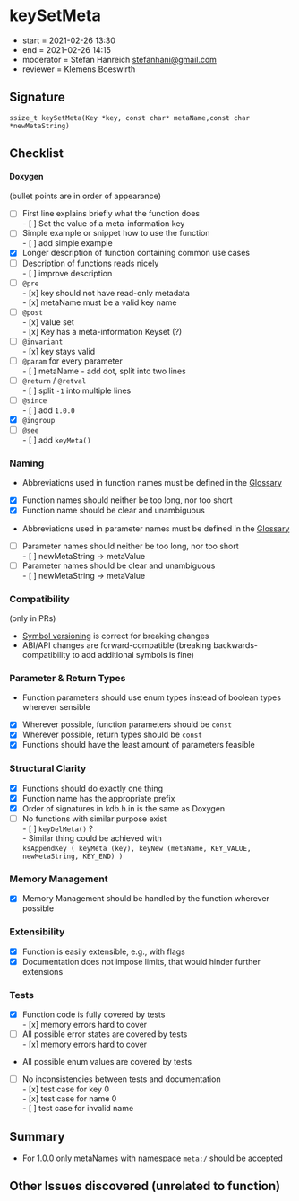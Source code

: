 # keySetMeta

- start = 2021-02-26 13:30
- end = 2021-02-26 14:15
- moderator = Stefan Hanreich <stefanhani@gmail.com>
- reviewer = Klemens Boeswirth

## Signature

`ssize_t keySetMeta(Key *key, const char* metaName,const char *newMetaString)`

## Checklist

#### Doxygen

(bullet points are in order of appearance)

- [ ] First line explains briefly what the function does  
       - [ ] Set the value of a meta-information key
- [ ] Simple example or snippet how to use the function  
       - [ ] add simple example
- [x] Longer description of function containing common use cases
- [ ] Description of functions reads nicely  
       - [ ] improve description
- [ ] `@pre`  
       - [x] key should not have read-only metadata  
       - [x] metaName must be a valid key name
- [ ] `@post`  
       - [x] value set  
       - [x] Key has a meta-information Keyset (?)
- [ ] `@invariant`  
       - [x] key stays valid
- [ ] `@param` for every parameter  
       - [ ] metaName - add dot, split into two lines
- [ ] `@return` / `@retval`  
       - [ ] split `-1` into multiple lines
- [ ] `@since`  
       - [ ] add `1.0.0`
- [x] `@ingroup`
- [ ] `@see`  
       - [ ] add `keyMeta()`

### Naming

- Abbreviations used in function names must be defined in the
  [Glossary](/doc/help/elektra-glossary.md)
- [x] Function names should neither be too long, nor too short
- [x] Function name should be clear and unambiguous
- Abbreviations used in parameter names must be defined in the
  [Glossary](/doc/help/elektra-glossary.md)
- [ ] Parameter names should neither be too long, nor too short  
       - [ ] newMetaString -> metaValue
- [ ] Parameter names should be clear and unambiguous  
       - [ ] newMetaString -> metaValue

### Compatibility

(only in PRs)

- [Symbol versioning](/doc/dev/symbol-versioning.md)
  is correct for breaking changes
- ABI/API changes are forward-compatible (breaking backwards-compatibility
  to add additional symbols is fine)

### Parameter & Return Types

- Function parameters should use enum types instead of boolean types
  wherever sensible
- [x] Wherever possible, function parameters should be `const`
- [x] Wherever possible, return types should be `const`
- [x] Functions should have the least amount of parameters feasible

### Structural Clarity

- [x] Functions should do exactly one thing
- [x] Function name has the appropriate prefix
- [x] Order of signatures in kdb.h.in is the same as Doxygen
- [ ] No functions with similar purpose exist  
       - [ ] `keyDelMeta()` ?  
       - Similar thing could be achieved with  
       `ksAppendKey ( keyMeta (key), keyNew (metaName, KEY_VALUE, newMetaString, KEY_END) )`

### Memory Management

- [x] Memory Management should be handled by the function wherever possible

### Extensibility

- [x] Function is easily extensible, e.g., with flags
- [x] Documentation does not impose limits, that would hinder further extensions

### Tests

- [x] Function code is fully covered by tests  
       - [x] memory errors hard to cover
- [ ] All possible error states are covered by tests  
       - [x] memory errors hard to cover
- All possible enum values are covered by tests
- [ ] No inconsistencies between tests and documentation  
       - [x] test case for key 0  
       - [x] test case for name 0  
       - [ ] test case for invalid name

## Summary

- For 1.0.0 only metaNames with namespace `meta:/` should be accepted

## Other Issues discovered (unrelated to function)
